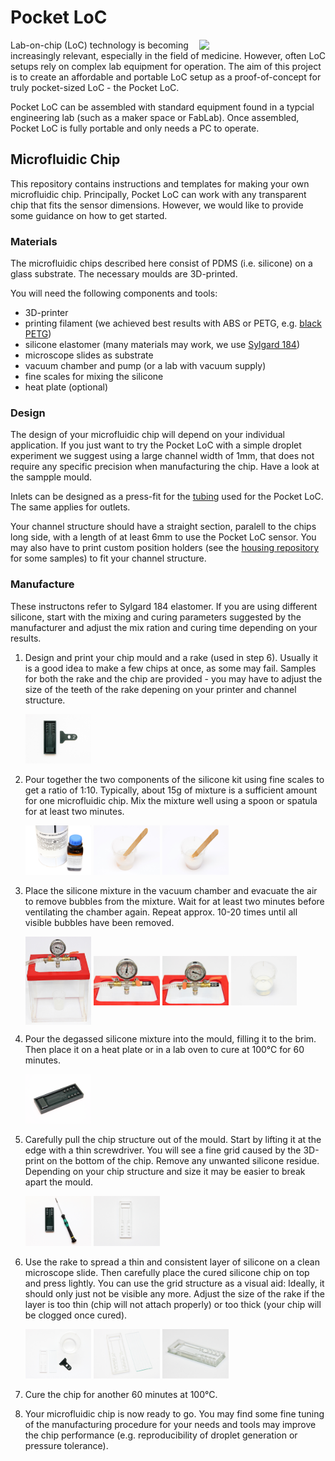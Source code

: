# Pocket LoC
<img align = "right" src="https://user-images.githubusercontent.com/42568983/202521498-0bb95a05-1dd4-4db9-ad12-fc51b9aba1ed.jpg" width="40%" /> 
Lab-on-chip (LoC) technology is becoming increasingly relevant, especially in the field of medicine. However, often LoC setups rely on complex lab equipment for operation. The aim of this project is to create an affordable and portable LoC setup as a proof-of-concept for truly pocket-sized LoC - the Pocket LoC.

Pocket LoC can be assembled with standard equipment found in a typcial engineering lab (such as a maker space or FabLab). Once assembled, Pocket LoC is fully portable and only needs a PC to operate.

## Microfluidic Chip
This repository contains instructions and templates for making your own microfluidic chip. Principally, Pocket LoC can work with any transparent chip that fits the sensor dimensions. However, we would like to provide some guidance on how to get started.

### Materials
The microfluidic chips described here consist of PDMS (i.e. silicone) on a glass substrate. The necessary moulds are 3D-printed.

You will need the following components and tools:
- 3D-printer
- printing filament (we achieved best results with ABS or PETG, e.g. [black PETG](https://www.prusa3d.com/product/prusament-petg-jet-black-1kg/))
- silicone elastomer (many materials may work, we use [Sylgard 184](https://www.dow.com/en-us/pdp.sylgard-184-silicone-elastomer-kit.01064291z.html#overview))
- microscope slides as substrate
- vacuum chamber and pump (or a lab with vacuum supply)
- fine scales for mixing the silicone
- heat plate (optional)

### Design
The design of your microfluidic chip will depend on your individual application. If you just want to try the Pocket LoC with a simple droplet experiment we suggest using a large channel width of 1mm, that does not require any specific precision when manufacturing the chip. Have a look at the sampple mould.

Inlets can be designed as a press-fit for the [tubing]((https://darwin-microfluidics.com/collections/silicone-tygon-tubing/products/mp-t-1-3-mm-tygon-tubing-for-bartels-micropumps)) used for the Pocket LoC. The same applies for outlets.

Your channel structure should have a straight section, paralell to the chips long side, with a length of at least 6mm to use the Pocket LoC sensor. You may also have to print custom position holders (see the [housing repository](https://github.com/Pocket-LoC/Housing/tree/main/CAD) for some samples) to fit your channel structure.

### Manufacture
These instructons refer to Sylgard 184 elastomer. If you are using different silicone, start with the mixing and curing parameters suggested by the manufacturer and adjust the mix ration and curing time depending on your results.

1. Design and print your chip mould and a rake (used in step 6). Usually it is a good idea to make a few chips at once, as some may fail. Samples for both the rake and the chip are provided - you may have to adjust the size of the teeth of the rake depening on your printer and channel structure.
      <p float="left">
        <img src="https://github.com/Pocket-LoC/Chip/blob/main/Photos/00%20printed%20parts.jpg" width="22%" />
      </p>
2. Pour together the two components of the silicone kit using fine scales to get a ratio of 1:10. Typically, about 15g of mixture is a sufficient amount for one microfluidic chip. Mix the mixture well using a spoon or spatula for at least two minutes.
      <p float="left">
        <img src="https://github.com/Pocket-LoC/Chip/blob/main/Photos/01%20elastomer%20kit.jpg" width="22%" />
        <img src="https://github.com/Pocket-LoC/Chip/blob/main/Photos/02%20mix.jpg" width="22%" />
        <img src="https://github.com/Pocket-LoC/Chip/blob/main/Photos/03%20stirred.jpg" width="22%" />
      </p>

3. Place the silicone mixture in the vacuum chamber and evacuate the air to remove bubbles from the mixture. Wait for at least two minutes before ventilating the chamber again. Repeat approx. 10-20 times until all visible bubbles have been removed.
      <p float="left">
        <img src="https://github.com/Pocket-LoC/Chip/blob/main/Photos/04%20chamber.jpg" width="22%" align='center' />
        <img src="https://github.com/Pocket-LoC/Chip/blob/main/Photos/05%20chamber%20vacuum.jpg" width="22%" align='center' />
        <img src="https://github.com/Pocket-LoC/Chip/blob/main/Photos/06%20chamber%20air.jpg" width="22%" align='center' />
        <img src="https://github.com/Pocket-LoC/Chip/blob/main/Photos/07%20degassed.jpg" width="22%" align='center' />
      </p>

4. Pour the degassed silicone mixture into the mould, filling it to the brim. Then place it on a heat plate or in a lab oven to cure at 100°C for 60 minutes.
      <p float="left">
        <img src="https://github.com/Pocket-LoC/Chip/blob/main/Photos/08%20poured.jpg" width="22%" />
      </p>

5. Carefully pull the chip structure out of the mould. Start by lifting it at the edge with a thin screwdriver. You will see a fine grid caused by the 3D-print on the bottom of the chip. Remove any unwanted silicone residue. Depending on your chip structure and size it may be easier to break apart the mould.
      <p float="left">
        <img src="https://github.com/Pocket-LoC/Chip/blob/main/Photos/09%20remove.jpg" width="22%" />
        <img src="https://github.com/Pocket-LoC/Chip/blob/main/Photos/10%20cured%20top.jpg" width="22%" />
      </p>

6. Use the rake to spread a thin and consistent layer of silicone on a clean microscope slide. Then carefully place the cured silicone chip on top and press lightly. You can use the grid structure as a visual aid: Ideally, it should only just not be visible any more. Adjust the size of the rake if the layer is too thin (chip will not attach properly) or too thick (your chip will be clogged once cured).
      <p float="left">
        <img src="https://github.com/Pocket-LoC/Chip/blob/main/Photos/20%20components%20glass.jpg" width="22%" />
        <img src="https://github.com/Pocket-LoC/Chip/blob/main/Photos/21%20layer%20spread.jpg" width="22%" />
        <img src="https://github.com/Pocket-LoC/Chip/blob/main/Photos/22%20complete.jpg" width="22%" />
      </p>

7. Cure the chip for another 60 minutes at 100°C.

8. Your microfluidic chip is now ready to go. You may find some fine tuning of the manufacturing procedure for your needs and tools may improve the chip performance (e.g. reproducibility of droplet generation or pressure tolerance).
